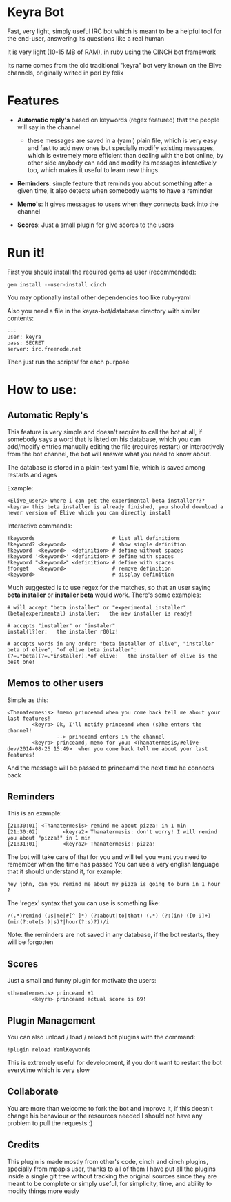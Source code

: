 Keyra Bot
=========

Fast, very light, simply useful IRC bot which is meant to be a helpful tool for the end-user, answering its questions like a real human 

It is very light (10-15 MB of RAM), in ruby using the CINCH bot framework

Its name comes from the old traditional "keyra" bot very known on the Elive channels, originally writed in perl by felix

Features
========

- **Automatic reply's** based on keywords (regex featured) that the people will say in the channel
  - these messages are saved in a (yaml) plain file, which is very easy and fast to add new ones but specially modify existing messages, which is extremely more efficient than dealing with the bot online, by other side anybody can add and modify its messages interactively too, which makes it useful to learn new things.

- **Reminders**: simple feature that reminds you about something after a given time, it also detects when somebody wants to have a reminder

- **Memo's**: It gives messages to users when they connects back into the channel

- **Scores**: Just a small plugin for give scores to the users



Run it!
=======

First you should install the required gems as user (recommended):

    gem install --user-install cinch

You may optionally install other dependencies too like ruby-yaml

Also you need a file in the keyra-bot/database directory with similar contents:

    ---
    user: keyra
    pass: SECRET
    server: irc.freenode.net

Then just run the scripts/ for each purpose


How to use:
===========


Automatic Reply's
-----------------
This feature is very simple and doesn't require to call the bot at all, if somebody says a word that is listed on his database, which you can add/modify entries manually editing the file (requires restart) or interactively from the bot channel, the bot will answer what you need to know about.

The database is stored in a plain-text yaml file, which is saved among restarts and ages

Example:

    <Elive_user2> Where i can get the experimental beta installer???
    <keyra> this beta installer is already finished, you should download a newer version of Elive which you can directly install

Interactive commands:

    !keywords                         # list all definitions
    !keyword? <keyword>               # show single definition
    !keyword  <keyword>  <definition> # define without spaces
    !keyword '<keyword>' <definition> # define with spaces
    !keyword "<keyword>" <definition> # define with spaces
    !forget   <keyword>               # remove definition
    <keyword>                         # display definition

Much suggested is to use regex for the matches, so that an user saying **beta installer** or **installer beta** would work. There's some examples:

    # will accept "beta installer" or "experimental installer"
    (beta|experimental) installer:   the new installer is ready!

    # accepts "installer" or "instaler"
    instal(l?)er:   the installer r00lz!

    # accepts words in any order: "beta installer of elive", "installer beta of elive", "of elive beta installer":
    (?=.*beta)(?=.*installer).*of elive:   the installer of elive is the best one!


Memos to other users
--------------------
Simple as this:

    <Thanatermesis> !memo princeamd when you come back tell me about your last features!
            <keyra> Ok, I'll notify princeamd when (s)he enters the channel!
                    --> princeamd enters in the channel
            <keyra> princeamd, memo for you: <Thanatermesis/#elive-dev/2014-08-26 15:49>  when you come back tell me about your last features!


And the message will be passed to princeamd the next time he connects back

Reminders
---------
This is an example:

    [21:30:01] <Thanatermesis> remind me about pizza! in 1 min
    [21:30:02]        <keyra2> Thanatermesis: don't worry! I will remind you about "pizza!" in 1 min
    [21:31:01]        <keyra2> Thanatermesis: pizza!

The bot will take care of that for you and will tell you want you need to remember when the time has passed
You can use a very english language that it should understand it, for example:

    hey john, can you remind me about my pizza is going to burn in 1 hour ?

The 'regex' syntax that you can use is something like:

    /(.*)remind (us|me|#[^ ]*) (?:about|to|that) (.*) (?:(in) ([0-9]+) (min(?:ute(s|)|s)?|hour(?:s)?))/i

Note: the reminders are not saved in any database, if the bot restarts, they will be forgotten

Scores
------
Just a small and funny plugin for motivate the users:

    <thanatermesis> princeamd +1
            <keyra> princeamd actual score is 69!

Plugin Management
-----------------
You can also unload / load / reload bot plugins with the command:

    !plugin reload YamlKeywords

This is extremely useful for development, if you dont want to restart the bot everytime which is very slow


Collaborate
-----------
You are more than welcome to fork the bot and improve it, if this doesn't change his behaviour or the resources needed I should not have any problem to pull the requests :)

Credits
-------
This plugin is made mostly from other's code, cinch and cinch plugins, specially from mpapis user, thanks to all of them
I have put all the plugins inside a single git tree without tracking the original sources since they are meant to be complete or simply useful, for simplicity, time, and ability to modify things more easly
